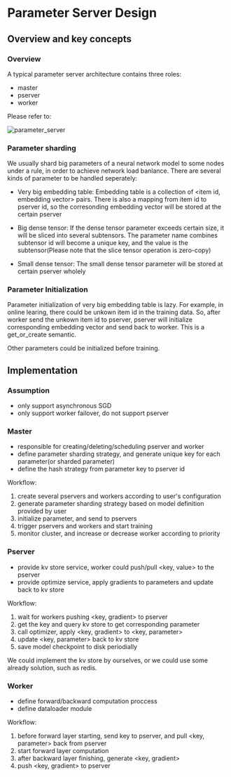 # Parameter Server Design

## Overview and key concepts

### Overview

A typical parameter server architecture contains three roles:

- master
- pserver
- worker


Please refer to:

![parameter_server](./images/parameter-server.png)



### Parameter sharding

We usually shard big parameters of a neural network model to some nodes under a rule, in order to achieve network load banlance. There are several kinds of parameter to be handled seperately:

- Very big embedding table: Embedding table is a collection of <item id, embedding vector> pairs. There is also a mapping from item id to pserver id, so the corresonding embedding vector will be stored at the certain pserver

- Big dense tensor: If the dense tensor parameter exceeds certain size, it will be sliced into several subtensors. The parameter name combines subtensor id will become a unique key, and the value is the subtensor(Please note that the slice tensor operation is zero-copy)

- Small dense tensor: The small dense tensor parameter will be stored at certain pserver wholely

### Parameter Initialization


Parameter initialization of very big embedding table is lazy. For example, in online learing, there could be unkown item id in the training data. So, after worker send the unkown item id to pserver, pserver will initialize corresponding embedding vector and send back to worker. This is a get_or_create semantic.

Other parameters could be initialized before training.


## Implementation

### Assumption

- only support asynchronous SGD
- only support worker failover, do not support pserver

### Master

- responsible for creating/deleting/scheduling pserver and worker
- define parameter sharding strategy, and generate unique key for each parameter(or sharded parameter)
- define the hash strategy from parameter key to pserver id 

Workflow:


1. create several pservers and workers according to user's configuration
2. generate parameter sharding strategy based on model definition provided by user
3. initialize parameter, and send to pservers
4. trigger pservers and workers and start training
5. monitor cluster, and increase or decrease worker according to priority


### Pserver

- provide kv store service, worker could push/pull <key, value> to the pserver
- provide optimize service, apply gradients to parameters and update back to kv store


Workflow:

1. wait for workers pushing <key, gradient> to pserver
2. get the key and query kv store to get corresponding parameter
3. call optimizer, apply <key, gradient> to <key, parameter>
4. update <key, parameter> back to kv store
5. save model checkpoint to disk periodially


We could implement the kv store by ourselves, or we could use some already solution, such as redis.

### Worker

- define forward/backward computation proccess
- define dataloader module

Workflow:

1. before forward layer starting, send key to pserver, and pull <key, parameter> back from pserver
2. start forward layer computation
3. after backward layer finishing, generate <key, gradient>
4. push <key, gradient> to pserver

